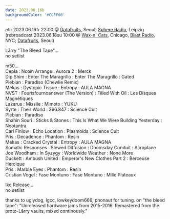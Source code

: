 ```yaml
---
date: 2023.06.16b
backgroundColor: '#CCFF66'
---
```


etc 2023.06.16fr 22:00 @ [Datafruits](http://www.datafruits.fm/), Seoul; [Sphere Radio](http://www.sphere-radio.net/), Leipzig  
(rebroadcast 2023.06.18su 10:00 @ [Wax-n' Cats](http://www.twitch.tv/waxncats), Chicago, [Blast Radio](https://blastradio.com/kimochisound), NYC; [Datafruits](http://www.datafruits.fm/), Seoul)  

Lårry "The Bleed Tape"...  
no setlist  

m50...  
Cepia : Ncoin Arrange : Aurora 2 : Merck  
Dip Shim : Enter The Maragrillo : Enter The Maragrillo : Gated  
Plebian : Paradiso (Chewlie Remix)  
Mekas : Dystopic Tissue : Entropy : AULA MAGNA  
NVST : Fourisfournoanswer (The Version) : Filled With Oil : Les Disques Magnétiques  
Lazarus : Missile : Mimoto : YUKU  
Syrte : Their World : 396.847 : Science Cult  
Plebian : Paradiso  
Shahin Souri : Sticks & Stones : This Is What We Were Building Yesterday : Neotantra  
Carl Finlow : Echo Location : Plasmoids : Science Cult  
Pris : Decadence : Phantom : Resin  
Mekas : Cracked Crystal : Entropy : AULA MAGNA  
Somatic Responses : Slewed Diffusion : Doomsday Conduit : Acroplane  
Joe Woodham : In Syzygy : Worldwide Weather : None More  
Duckett : Ambush United : Emperor's New Clothes Part 2 : Berceuse Heroique  
Pris : Marble Eyes : Phantom : Resin  
Cristian Vogel : Fase Montuno : Fase Montuno : Mille Plateaux  

Ike Release...  
no setlist  

thanks to uglydog, lgcc, lowkeydoom666, phonaut for tuning. on "the bleed tape": "Unreleased hardware jams from 2015-2016. Remastered from the proto-Lårry vaults, mixed continously."
